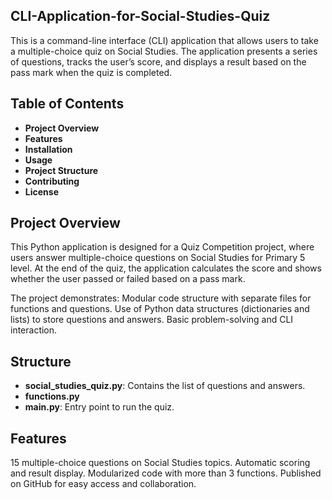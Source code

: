 ## CLI-Application-for-Social-Studies-Quiz

This is a command-line interface (CLI) application that allows users to take a multiple-choice quiz on Social Studies. The application presents a series of questions, tracks the user’s score, and displays a result based on the pass mark when the quiz is completed.

## Table of Contents
- **Project Overview**
- **Features**
- **Installation**
- **Usage**
- **Project Structure**
- **Contributing**
- **License**

## Project Overview
This Python application is designed for a Quiz Competition project, where users answer multiple-choice questions on Social Studies for Primary 5 level. At the end of the quiz, the application calculates the score and shows whether the user passed or failed based on a pass mark.

The project demonstrates:
Modular code structure with separate files for functions and questions.
Use of Python data structures (dictionaries and lists) to store questions and answers.
Basic problem-solving and CLI interaction.

## Structure
- **social_studies_quiz.py**: Contains the list of questions and answers.
- **functions.py**
- **main.py**: Entry point to run the quiz.

## Features
15 multiple-choice questions on Social Studies topics.
Automatic scoring and result display.
Modularized code with more than 3 functions.
Published on GitHub for easy access and collaboration.

